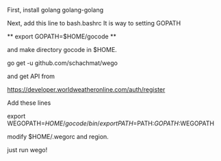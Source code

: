 First, install golang golang-golang

Next, add this line to bash.bashrc
It is way to setting GOPATH

** export GOPATH=$HOME/gocode **

and make directory gocode in $HOME.

go get -u github.com/schachmat/wego

and get API from 

https://developer.worldweatheronline.com/auth/register

Add these lines 

export WEGOPATH=$HOME/gocode/bin/
export PATH=$PATH:$GOPATH:$WEGOPATH

modify $HOME/.wegorc and region. 

just run wego!
